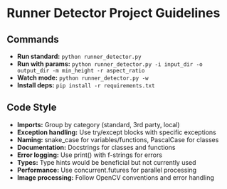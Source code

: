 # Runner Detector Project Guidelines

## Commands
- **Run standard:** `python runner_detector.py`
- **Run with params:** `python runner_detector.py -i input_dir -o output_dir -m min_height -r aspect_ratio`
- **Watch mode:** `python runner_detector.py -w`
- **Install deps:** `pip install -r requirements.txt`

## Code Style
- **Imports:** Group by category (standard, 3rd party, local)
- **Exception handling:** Use try/except blocks with specific exceptions
- **Naming:** snake_case for variables/functions, PascalCase for classes
- **Documentation:** Docstrings for classes and functions
- **Error logging:** Use print() with f-strings for errors
- **Types:** Type hints would be beneficial but not currently used
- **Performance:** Use concurrent.futures for parallel processing
- **Image processing:** Follow OpenCV conventions and error handling
